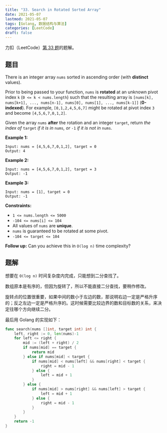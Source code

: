 ```yaml
---
title: "33. Search in Rotated Sorted Array"
date: 2021-05-07
lastmod: 2021-05-07
tags: [Golang, 数据结构与算法]
categories: [LeetCode]
draft: false
---
```


力扣（LeetCode）[第 33 题](https://leetcode-cn.com/problems/search-in-rotated-sorted-array)的题解。

<!--more-->

## 题目

There is an integer array `nums` sorted in ascending order (with **distinct** values).

Prior to being passed to your function, `nums` is **rotated** at an unknown pivot index `k` (`0 <= k < nums.length`) such that the resulting array is `[nums[k], nums[k+1], ..., nums[n-1], nums[0], nums[1], ..., nums[k-1]]` (**0-indexed**). For example, `[0,1,2,4,5,6,7]` might be rotated at pivot index `3` and become `[4,5,6,7,0,1,2]`.

Given the array `nums` **after** the rotation and an integer `target`, return _the index of_ `target` _if it is in_ `nums`_, or_ `-1` _if it is not in_ `nums`.

**Example 1:**

```text
Input: nums = [4,5,6,7,0,1,2], target = 0
Output: 4
```

**Example 2:**

```text
Input: nums = [4,5,6,7,0,1,2], target = 3
Output: -1
```

**Example 3:**

```text
Input: nums = [1], target = 0
Output: -1
```

**Constraints:**

- `1 <= nums.length <= 5000`
- `-104 <= nums[i] <= 104`
- All values of `nums` are **unique**.
- `nums` is guaranteed to be rotated at some pivot.
- `-104 <= target <= 104`

**Follow up:** Can you achieve this in `O(log n)` time complexity?

## 题解

想要在 `O(log n)` 时间复杂度内完成，只能想到二分查找了。

数组原本是有序的，但因为旋转了，所以不能直接二分查找，要稍作修改。

旋转点的位置很重要，如果中间的数小于左边的数，那说明右边一定是严格升序的；反之左边一定是严格升序的。这时候需要比较边界的数和目标数的关系，来决定往哪个方向继续二分。

最后用 Golang 的实现如下：

```go
func search(nums []int, target int) int {
    left, right := 0, len(nums)-1
    for left <= right {
        mid := (left + right) / 2
        if nums[mid] == target {
            return mid
        } else if nums[mid] < target {
            if nums[mid] < nums[left] && nums[right] < target {
                right = mid - 1
            } else {
                left = mid + 1
            }
        } else {
            if nums[mid] > nums[right] && nums[left] > target {
                left = mid + 1
            } else {
                right = mid - 1
            }
        }
    }
    return -1
}
```
